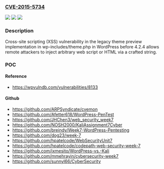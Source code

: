 ### [CVE-2015-5734](https://cve.mitre.org/cgi-bin/cvename.cgi?name=CVE-2015-5734)
![](https://img.shields.io/static/v1?label=Product&message=n%2Fa&color=blue)
![](https://img.shields.io/static/v1?label=Version&message=n%2Fa&color=blue)
![](https://img.shields.io/static/v1?label=Vulnerability&message=n%2Fa&color=brighgreen)

### Description

Cross-site scripting (XSS) vulnerability in the legacy theme preview implementation in wp-includes/theme.php in WordPress before 4.2.4 allows remote attackers to inject arbitrary web script or HTML via a crafted string.

### POC

#### Reference
- https://wpvulndb.com/vulnerabilities/8133

#### Github
- https://github.com/ARPSyndicate/cvemon
- https://github.com/Afetter618/WordPress-PenTest
- https://github.com/JHChen3/web_security_week7
- https://github.com/NOSH2000/KaliAssignment7Cyber
- https://github.com/breindy/Week7-WordPress-Pentesting
- https://github.com/dog23/week-7
- https://github.com/hpatelcode/WebSecurityUnit7
- https://github.com/hpatelcode/codepath-web-security-week-7
- https://github.com/jxmesito/WordPress-vs.-Kali
- https://github.com/mmehrayin/cybersecurity-week7
- https://github.com/sunnyl66/CyberSecurity

